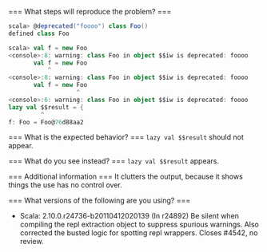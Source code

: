 === What steps will reproduce the problem? ===
```scala
scala> @deprecated("foooo") class Foo()
defined class Foo

scala> val f = new Foo
<console>:8: warning: class Foo in object $$iw is deprecated: foooo
       val f = new Foo
           ^
<console>:8: warning: class Foo in object $$iw is deprecated: foooo
       val f = new Foo
                   ^
<console>:6: warning: class Foo in object $$iw is deprecated: foooo
lazy val $$result = {
         ^
f: Foo = Foo@76d88aa2
```



=== What is the expected behavior? ===
`lazy val $$result` should not appear.


=== What do you see instead? ===
`lazy val $$result` appears.


=== Additional information ===
It clutters the output, because it shows things the use has no control over.

=== What versions of the following are you using? ===
  - Scala: 2.10.0.r24736-b20110412020139
(In r24892) Be silent when compiling the repl extraction object to suppress
spurious warnings.  Also corrected the busted logic for spotting
repl wrappers.  Closes #4542, no review.
